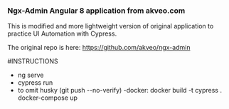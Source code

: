 ### Ngx-Admin Angular 8 application from akveo.com

This is modified and more lightweight version of original application to practice UI Automation with Cypress.

The original repo is here: https://github.com/akveo/ngx-admin

#INSTRUCTIONS
 - ng serve 
 - cypress run
- to omit husky (git push --no-verify)
-docker:
 docker build -t cypress .
 docker-compose up
